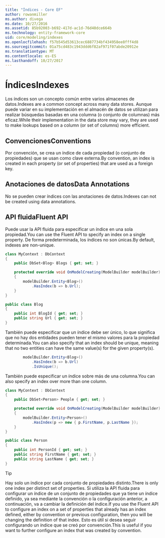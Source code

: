 ```yaml
---
title: "Índices - Core EF"
author: rowanmiller
ms.author: divega
ms.date: 10/27/2016
ms.assetid: 85b92003-b692-417d-ac1d-76d40dce664b
ms.technology: entity-framework-core
uid: core/modeling/indexes
ms.openlocfilehash: f57b545d53613cec6887734bf434958ee8fff4d8
ms.sourcegitcommit: 01a75cd483c1943ddd6f82af971f07abde20912e
ms.translationtype: MT
ms.contentlocale: es-ES
ms.lasthandoff: 10/27/2017
---
```

# <a name="indexes"></a><span data-ttu-id="c6085-102">Índices</span><span class="sxs-lookup"><span data-stu-id="c6085-102">Indexes</span></span>

<span data-ttu-id="c6085-103">Los índices son un concepto común entre varios almacenes de datos.</span><span class="sxs-lookup"><span data-stu-id="c6085-103">Indexes are a common concept across many data stores.</span></span> <span data-ttu-id="c6085-104">Aunque puede variar en su implementación en el almacén de datos se utilizan para realizar búsquedas basadas en una columna (o conjunto de columnas) más eficaz.</span><span class="sxs-lookup"><span data-stu-id="c6085-104">While their implementation in the data store may vary, they are used to make lookups based on a column (or set of columns) more efficient.</span></span>

## <a name="conventions"></a><span data-ttu-id="c6085-105">Convenciones</span><span class="sxs-lookup"><span data-stu-id="c6085-105">Conventions</span></span>

<span data-ttu-id="c6085-106">Por convención, se crea un índice de cada propiedad (o conjunto de propiedades) que se usan como clave externa.</span><span class="sxs-lookup"><span data-stu-id="c6085-106">By convention, an index is created in each property (or set of properties) that are used as a foreign key.</span></span>

## <a name="data-annotations"></a><span data-ttu-id="c6085-107">Anotaciones de datos</span><span class="sxs-lookup"><span data-stu-id="c6085-107">Data Annotations</span></span>

<span data-ttu-id="c6085-108">No se pueden crear índices con las anotaciones de datos.</span><span class="sxs-lookup"><span data-stu-id="c6085-108">Indexes can not be created using data annotations.</span></span>

## <a name="fluent-api"></a><span data-ttu-id="c6085-109">API fluida</span><span class="sxs-lookup"><span data-stu-id="c6085-109">Fluent API</span></span>

<span data-ttu-id="c6085-110">Puede usar la API fluida para especificar un índice en una sola propiedad.</span><span class="sxs-lookup"><span data-stu-id="c6085-110">You can use the Fluent API to specify an index on a single property.</span></span> <span data-ttu-id="c6085-111">De forma predeterminada, los índices no son únicas.</span><span class="sxs-lookup"><span data-stu-id="c6085-111">By default, indexes are non-unique.</span></span>

<!-- [!code-csharp[Main](samples/core/Modeling/FluentAPI/Samples/Index.cs?highlight=7,8)] -->
``` csharp
class MyContext : DbContext
{
    public DbSet<Blog> Blogs { get; set; }

    protected override void OnModelCreating(ModelBuilder modelBuilder)
    {
        modelBuilder.Entity<Blog>()
            .HasIndex(b => b.Url);
    }
}

public class Blog
{
    public int BlogId { get; set; }
    public string Url { get; set; }
}
```

<span data-ttu-id="c6085-112">También puede especificar que un índice debe ser único, lo que significa que no hay dos entidades pueden tener el mismo valores para la propiedad determinada.</span><span class="sxs-lookup"><span data-stu-id="c6085-112">You can also specify that an index should be unique, meaning that no two entities can have the same value(s) for the given property(s).</span></span>

<!-- [!code-csharp[Main](samples/core/Modeling/FluentAPI/Samples/IndexUnique.cs?highlight=3)] -->
``` csharp
        modelBuilder.Entity<Blog>()
            .HasIndex(b => b.Url)
            .IsUnique();
```

<span data-ttu-id="c6085-113">También puede especificar un índice sobre más de una columna.</span><span class="sxs-lookup"><span data-stu-id="c6085-113">You can also specify an index over more than one column.</span></span>

<!-- [!code-csharp[Main](samples/core/Modeling/FluentAPI/Samples/IndexComposite.cs?highlight=7,8)] -->
``` csharp
class MyContext : DbContext
{
    public DbSet<Person> People { get; set; }

    protected override void OnModelCreating(ModelBuilder modelBuilder)
    {
        modelBuilder.Entity<Person>()
            .HasIndex(p => new { p.FirstName, p.LastName });
    }
}

public class Person
{
    public int PersonId { get; set; }
    public string FirstName { get; set; }
    public string LastName { get; set; }
}
```

> [!TIP]  
> <span data-ttu-id="c6085-114">Hay solo un índice por cada conjunto de propiedades distinto.</span><span class="sxs-lookup"><span data-stu-id="c6085-114">There is only one index per distinct set of properties.</span></span> <span data-ttu-id="c6085-115">Si utiliza la API fluida para configurar un índice de un conjunto de propiedades que ya tiene un índice definido, ya sea mediante la convención o la configuración anterior, a continuación, va a cambiar la definición del índice.</span><span class="sxs-lookup"><span data-stu-id="c6085-115">If you use the Fluent API to configure an index on a set of properties that already has an index defined, either by convention or previous configuration, then you will be changing the definition of that index.</span></span> <span data-ttu-id="c6085-116">Esto es útil si desea seguir configurando un índice que se creó por convención.</span><span class="sxs-lookup"><span data-stu-id="c6085-116">This is useful if you want to further configure an index that was created by convention.</span></span>
